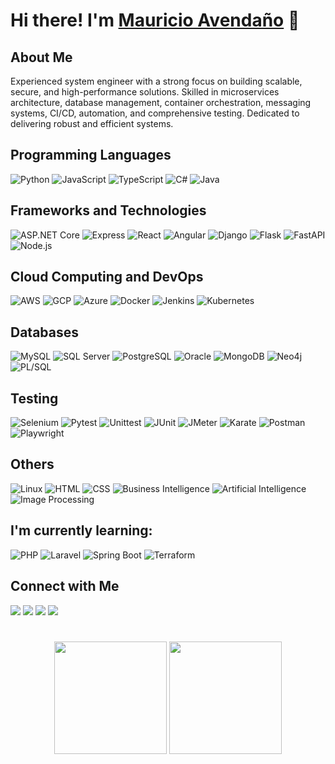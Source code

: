# Hi there! I'm [Mauricio Avendaño](https://github.com/Sirmauricio10000/Sirmauricio10000) 👋

## About Me
Experienced system engineer with a strong focus on building scalable, secure, and high-performance solutions. Skilled in microservices architecture, database management, container orchestration, messaging systems, CI/CD, automation, and comprehensive testing. Dedicated to delivering robust and efficient systems.

## Programming Languages
![Python](https://img.shields.io/badge/Python-3776AB?style=for-the-badge&logo=python&logoColor=white)
![JavaScript](https://img.shields.io/badge/JavaScript-F7DF1E?style=for-the-badge&logo=javascript&logoColor=black)
![TypeScript](https://img.shields.io/badge/TypeScript-3178C6?style=for-the-badge&logo=typescript&logoColor=white)
![C#](https://img.shields.io/badge/C%23-239120?style=for-the-badge&logo=c-sharp&logoColor=white)
![Java](https://img.shields.io/badge/Java-007396?style=for-the-badge&logo=java&logoColor=white)

## Frameworks and Technologies
![ASP.NET Core](https://img.shields.io/badge/ASP.NET%20Core-512BD4?style=for-the-badge&logo=.net&logoColor=white)
![Express](https://img.shields.io/badge/Express-000000?style=for-the-badge&logo=express&logoColor=white)
![React](https://img.shields.io/badge/React-61DAFB?style=for-the-badge&logo=react&logoColor=black)
![Angular](https://img.shields.io/badge/Angular-DD0031?style=for-the-badge&logo=angular&logoColor=white)
![Django](https://img.shields.io/badge/Django-092E20?style=for-the-badge&logo=django&logoColor=white)
![Flask](https://img.shields.io/badge/Flask-000000?style=for-the-badge&logo=flask&logoColor=white)
![FastAPI](https://img.shields.io/badge/FastAPI-009688?style=for-the-badge&logo=fastapi&logoColor=white)
![Node.js](https://img.shields.io/badge/Node.js-339933?style=for-the-badge&logo=node.js&logoColor=white)


## Cloud Computing and DevOps
![AWS](https://img.shields.io/badge/AWS-232F3E?style=for-the-badge&logo=amazon-aws&logoColor=white)
![GCP](https://img.shields.io/badge/GCP-4285F4?style=for-the-badge&logo=google-cloud&logoColor=white)
![Azure](https://img.shields.io/badge/Azure-0089D6?style=for-the-badge&logo=microsoft-azure&logoColor=white)
![Docker](https://img.shields.io/badge/Docker-2496ED?style=for-the-badge&logo=docker&logoColor=white)
![Jenkins](https://img.shields.io/badge/Jenkins-D24939?style=for-the-badge&logo=jenkins&logoColor=white)
![Kubernetes](https://img.shields.io/badge/Kubernetes-326CE5?style=for-the-badge&logo=kubernetes&logoColor=white)

## Databases
![MySQL](https://img.shields.io/badge/MySQL-4479A1?style=for-the-badge&logo=mysql&logoColor=white)
![SQL Server](https://img.shields.io/badge/SQL_Server-CC2927?style=for-the-badge&logo=microsoft-sql-server&logoColor=white)
![PostgreSQL](https://img.shields.io/badge/PostgreSQL-336791?style=for-the-badge&logo=postgresql&logoColor=white)
![Oracle](https://img.shields.io/badge/Oracle-F80000?style=for-the-badge&logo=oracle&logoColor=white)
![MongoDB](https://img.shields.io/badge/MongoDB-47A248?style=for-the-badge&logo=mongodb&logoColor=white)
![Neo4j](https://img.shields.io/badge/Neo4j-008CC1?style=for-the-badge&logo=neo4j&logoColor=white)
![PL/SQL](https://img.shields.io/badge/PL_SQL-FF4515?style=for-the-badge&logo=oracle&logoColor=white)

## Testing
![Selenium](https://img.shields.io/badge/Selenium-43B02A?style=for-the-badge&logo=selenium&logoColor=white)
![Pytest](https://img.shields.io/badge/Pytest-0A9EDC?style=for-the-badge&logo=python&logoColor=white)
![Unittest](https://img.shields.io/badge/Pytest-0A9EDC?style=for-the-badge&logo=python&logoColor=white)
![JUnit](https://img.shields.io/badge/JUnit-25A162?style=for-the-badge&logo=junit5&logoColor=white)
![JMeter](https://img.shields.io/badge/JMeter-D22128?style=for-the-badge&logo=apachejmeter&logoColor=white)
![Karate](https://img.shields.io/badge/Karate-000000?style=for-the-badge&logo=karate&logoColor=white)
![Postman](https://img.shields.io/badge/Postman-FF6C37?style=for-the-badge&logo=postman&logoColor=white)
![Playwright](https://img.shields.io/badge/Postman-FF6C37?style=for-the-badge&logo=postman&logoColor=white)

## Others
![Linux](https://img.shields.io/badge/Linux-FCC624?style=for-the-badge&logo=linux&logoColor=black)
![HTML](https://img.shields.io/badge/HTML-E34F26?style=for-the-badge&logo=html5&logoColor=white)
![CSS](https://img.shields.io/badge/CSS-1572B6?style=for-the-badge&logo=css3&logoColor=white)
![Business Intelligence](https://img.shields.io/badge/Business_Intelligence-FFA500?style=for-the-badge&logo=tableau&logoColor=white)
![Artificial Intelligence](https://img.shields.io/badge/Artificial_Intelligence-33CC33?style=for-the-badge&logo=python&logoColor=white)
![Image Processing](https://img.shields.io/badge/Image%20Processing-FFD700?style=for-the-badge&logo=image&logoColor=white)

## I'm currently learning:
![PHP](https://img.shields.io/badge/PHP-777BB4?style=for-the-badge&logo=php&logoColor=white)
![Laravel](https://img.shields.io/badge/Laravel-FF2D20?style=for-the-badge&logo=laravel&logoColor=white)
![Spring Boot](https://img.shields.io/badge/Spring%20Boot-6DB33F?style=for-the-badge&logo=spring&logoColor=white)
![Terraform](https://img.shields.io/badge/Terraform-623CE4?style=for-the-badge&logo=terraform&logoColor=white)


## Connect with Me
[<img src="https://img.shields.io/badge/website-%23.svg?&style=for-the-badge&logo=github&logoColor=white&color=black">](https://github.com/Sirmauricio10000) [<img src="https://img.shields.io/badge/linkedin-%2312100E.svg?&style=for-the-badge&logo=linkedin&logoColor=white&color=blue" />](https://www.linkedin.com/in/mauricio-avenda%C3%B1o-gonzalez-00032821b/) [<img src="https://img.shields.io/badge/whatsapp-%25.svg?&style=for-the-badge&logo=whatsapp&logoColor=white&color=green" />](https://api.whatsapp.com/send?phone=573044787583) [<img src="https://img.shields.io/badge/email-%2312100E.svg?&style=for-the-badge&logo=mail.ru&logoColor=white&color=red" />](mailto:mauricio1907_5@outlook.com)



#
#

<div align="center">
  <img  height="180rem" src="https://github-readme-stats.vercel.app/api?username=sirmauricio10000&count_private&show_icons=true&include_all_commits=true&hide_border=true&theme=react"/>
  <img height="180rem"  src="https://github-readme-stats.vercel.app/api/top-langs/?username=sirmauricio10000&layout=compact&hide_border=true&theme=react&langs_count=10" />
</div>
